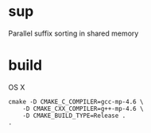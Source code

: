 sup
===

Parallel suffix sorting in shared memory

build
=====

OS X

	cmake -D CMAKE_C_COMPILER=gcc-mp-4.6 \
		-D CMAKE_CXX_COMPILER=g++-mp-4.6 \
		-D CMAKE_BUILD_TYPE=Release .
	.
